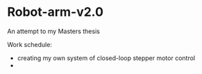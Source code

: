 # Robot-arm-v2.0
An attempt to my Masters thesis

Work schedule:
- creating my own system of closed-loop stepper motor control
- 

